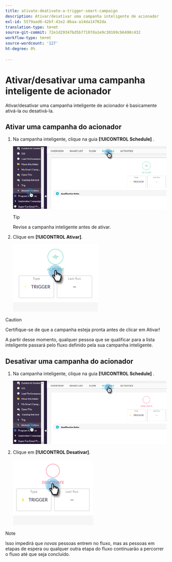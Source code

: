 ```yaml
---
title: ativate-deativate-a-trigger-smart-campaign
description: Ativar/desativar uma campanha inteligente de acionador
exl-id: 5579aad6-42bf-41e2-8baa-a14da14702da
translation-type: tm+mt
source-git-commit: 72e1d29347bd5b77107da1e9c30169cb6490c432
workflow-type: tm+mt
source-wordcount: '127'
ht-degree: 0%

---
```


# Ativar/desativar uma campanha inteligente de acionador

Ativar/desativar uma campanha inteligente de acionador é basicamente ativá-la ou desativá-la.

## Ativar uma campanha do acionador

1. Na campanha inteligente, clique na guia **[!UICONTROL Schedule]** .

   ![Imagem Um](/help/sky/assets/smart-campaigns/activate-deactivate-a-trigger-smart-campaign/activate-deactivate-a-trigger-smart-campaign-1.png)

   >[!TIP]
   >
   >Revise a campanha inteligente antes de ativar.

1. Clique em **[!UICONTROL Ativar]**.

   ![Imagem dois](/help/sky/assets/smart-campaigns/activate-deactivate-a-trigger-smart-campaign/activate-deactivate-a-trigger-smart-campaign-2.png)

>[!CAUTION]
>
>Certifique-se de que a campanha esteja pronta antes de clicar em Ativar!

A partir desse momento, qualquer pessoa que se qualificar para a lista inteligente passará pelo fluxo definido pela sua campanha inteligente.

## Desativar uma campanha do acionador

1. Na campanha inteligente, clique na guia **[!UICONTROL Schedule]** .

   ![Imagem Três](/help/sky/assets/smart-campaigns/activate-deactivate-a-trigger-smart-campaign/activate-deactivate-a-trigger-smart-campaign-3.png)

1. Clique em **[!UICONTROL Desativar]**.

   ![Imagem quatro](/help/sky/assets/smart-campaigns/activate-deactivate-a-trigger-smart-campaign/activate-deactivate-a-trigger-smart-campaign-4.png)

>[!NOTE]
>
>Isso impedirá que _novas_ pessoas entrem no fluxo, mas as pessoas em etapas de espera ou qualquer outra etapa do fluxo continuarão a percorrer o fluxo até que seja concluído.
